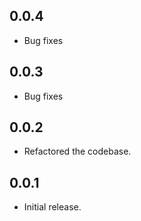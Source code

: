 ## 0.0.4
* Bug fixes
## 0.0.3
* Bug fixes
## 0.0.2
* Refactored the codebase.
## 0.0.1
* Initial release.
